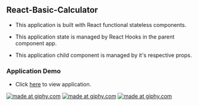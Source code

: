 ## React-Basic-Calculator

- This application is built with React functional stateless components.

- This application state is managed by React Hooks in the parent component app.

- This application child component is managed by it's respective props.

### Application Demo

- Click <a href="https://youtu.be/Zr9q_keRSs8">here</a> to view application.

<a href="https://giphy.com/gif/3facxx"><img src="https://media.giphy.com/media/wnl8rzkCmAZsUoxbOo/giphy.gif" title="made at giphy.com"/></a>
<a href="https://giphy.com/gif/3facxx"><img src="https://media.giphy.com/media/gBpFDDM9kJHUQGeI0M/giphy.gif" title="made at giphy.com"/></a>
<a href="https://giphy.com/gif/3facxx"><img src="https://media.giphy.com/media/xg78rlh5qKdVqoVgDR/giphy.gif" title="made at giphy.com"/></a>
